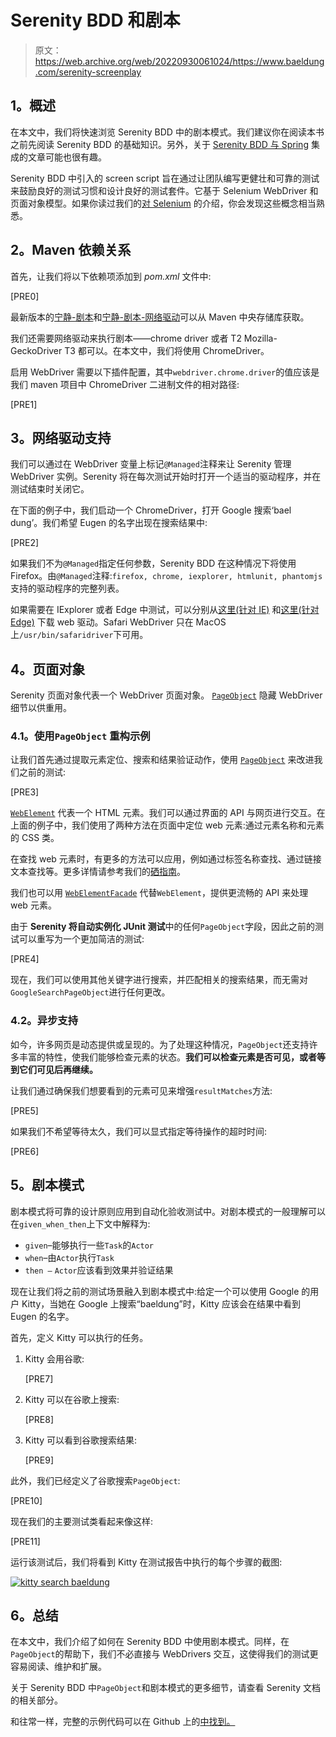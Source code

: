 # Serenity BDD 和剧本

> 原文：<https://web.archive.org/web/20220930061024/https://www.baeldung.com/serenity-screenplay>

## **1。概述**

在本文中，我们将快速浏览 Serenity BDD 中的剧本模式。我们建议你在阅读本书之前先阅读 Serenity BDD 的基础知识。另外，关于 [Serenity BDD 与 Spring](/web/20221128111557/https://www.baeldung.com/serenity-spring-jbehave) 集成的文章可能也很有趣。

Serenity BDD 中引入的 screen script 旨在通过让团队编写更健壮和可靠的测试来鼓励良好的测试习惯和设计良好的测试套件。它基于 Selenium WebDriver 和页面对象模型。如果你读过我们的[对 Selenium](/web/20221128111557/https://www.baeldung.com/java-selenium-with-junit-and-testng) 的介绍，你会发现这些概念相当熟悉。

## **2。Maven 依赖关系**

首先，让我们将以下依赖项添加到 *pom.xml* 文件中:

[PRE0]

最新版本的[宁静-剧本](https://web.archive.org/web/20221128111557/https://search.maven.org/classic/#search%7Cga%7C1%7Ca%3A%22serenity-screenplay)和[宁静-剧本-网络驱动](https://web.archive.org/web/20221128111557/https://search.maven.org/classic/#search%7Cga%7C1%7Ca%3A%22serenity-screenplay-webdriver)可以从 Maven 中央存储库获取。

我们还需要网络驱动来执行剧本——chrome driver 或者 T2 Mozilla-GeckoDriver T3 都可以。在本文中，我们将使用 ChromeDriver。

启用 WebDriver 需要以下插件配置，其中`webdriver.chrome.driver`的值应该是我们 maven 项目中 ChromeDriver 二进制文件的相对路径:

[PRE1]

## **3。网络驱动支持**

我们可以通过在 WebDriver 变量上标记`@Managed`注释来让 Serenity 管理 WebDriver 实例。Serenity 将在每次测试开始时打开一个适当的驱动程序，并在测试结束时关闭它。

在下面的例子中，我们启动一个 ChromeDriver，打开 Google 搜索‘bael dung’。我们希望 Eugen 的名字出现在搜索结果中:

[PRE2]

如果我们不为`@Managed`指定任何参数，Serenity BDD 在这种情况下将使用 Firefox。由`@Managed`注释:`firefox, chrome, iexplorer, htmlunit, phantomjs`支持的驱动程序的完整列表。

如果需要在 IExplorer 或者 Edge 中测试，可以分别从[这里(针对 IE)](https://web.archive.org/web/20221128111557/https://selenium-release.storage.googleapis.com/index.html) 和[这里(针对 Edge)](https://web.archive.org/web/20221128111557/https://developer.microsoft.com/en-us/microsoft-edge/tools/webdriver) 下载 web 驱动。Safari WebDriver 只在 MacOS 上`/usr/bin/safaridriver`下可用。

## **4。页面对象**

Serenity 页面对象代表一个 WebDriver 页面对象。 [`PageObject`](https://web.archive.org/web/20221128111557/http://thucydides.info/docs/apidocs/net/thucydides/core/pages/PageObject.html) 隐藏 WebDriver 细节以供重用。

### **4.1。使用`PageObject`** 重构示例

让我们首先通过提取元素定位、搜索和结果验证动作，使用 [`PageObject`](https://web.archive.org/web/20221128111557/http://thucydides.info/docs/apidocs/net/thucydides/core/pages/PageObject.html) 来改进我们之前的测试:

[PRE3]

[`WebElement`](https://web.archive.org/web/20221128111557/https://seleniumhq.github.io/selenium/docs/api/java/org/openqa/selenium/WebElement.html) 代表一个 HTML 元素。我们可以通过界面的 API 与网页进行交互。在上面的例子中，我们使用了两种方法在页面中定位 web 元素:通过元素名称和元素的 CSS 类。

在查找 web 元素时，有更多的方法可以应用，例如通过标签名称查找、通过链接文本查找等。更多详情请参考我们的[硒指南](/web/20221128111557/https://www.baeldung.com/java-selenium-with-junit-and-testng)。

我们也可以用 [`WebElementFacade`](https://web.archive.org/web/20221128111557/http://thucydides.info/docs/apidocs/net/thucydides/core/pages/WebElementFacade.html) 代替`WebElement`，提供更流畅的 API 来处理 web 元素。

由于 **Serenity 将自动实例化 JUnit 测试**中的任何`PageObject`字段，因此之前的测试可以重写为一个更加简洁的测试:

[PRE4]

现在，我们可以使用其他关键字进行搜索，并匹配相关的搜索结果，而无需对`GoogleSearchPageObject`进行任何更改。

### **4.2。异步支持**

如今，许多网页是动态提供或呈现的。为了处理这种情况，`PageObject`还支持许多丰富的特性，使我们能够检查元素的状态。**我们可以检查元素是否可见，或者等到它们可见后再继续。**

让我们通过确保我们想要看到的元素可见来增强`resultMatches`方法:

[PRE5]

如果我们不希望等待太久，我们可以显式指定等待操作的超时时间:

[PRE6]

## **5。剧本模式**

剧本模式将可靠的设计原则应用到自动化验收测试中。对剧本模式的一般理解可以在`given_when_then`上下文中解释为:

*   `given`–能够执行一些`Task`的`Actor`
*   `when`–由`Actor`执行`Task`
*   `then –` `Actor`应该看到效果并验证结果

现在让我们将之前的测试场景融入到剧本模式中:给定一个可以使用 Google 的用户 Kitty，当她在 Google 上搜索“baeldung”时，Kitty 应该会在结果中看到 Eugen 的名字。

首先，定义 Kitty 可以执行的任务。

1.  Kitty 会用谷歌:

    [PRE7]

2.  Kitty 可以在谷歌上搜索:

    [PRE8]

3.  Kitty 可以看到谷歌搜索结果:

    [PRE9]

此外，我们已经定义了谷歌搜索`PageObject`:

[PRE10]

现在我们的主要测试类看起来像这样:

[PRE11]

运行该测试后，我们将看到 Kitty 在测试报告中执行的每个步骤的截图:

[![kitty search baeldung](img/961963c33be8d5d625a48b8f9777d309.png)](/web/20221128111557/https://www.baeldung.com/wp-content/uploads/2017/06/kitty-search-baeldung.png)

## **6。总结**

在本文中，我们介绍了如何在 Serenity BDD 中使用剧本模式。同样，在`PageObject`的帮助下，我们不必直接与 WebDrivers 交互，这使得我们的测试更容易阅读、维护和扩展。

关于 Serenity BDD 中`PageObject`和剧本模式的更多细节，请查看 Serenity 文档的相关部分。

和往常一样，完整的示例代码可以在 Github 上的[中找到。](https://web.archive.org/web/20221128111557/https://github.com/eugenp/tutorials/tree/master/libraries-testing)